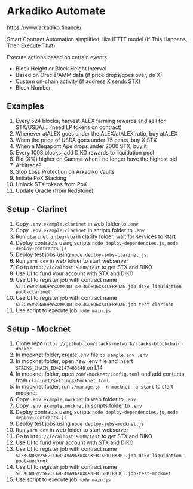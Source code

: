 # Arkadiko Automate
https://www.arkadiko.finance/

Smart Contract Automation simplified, like IFTTT model (If This Happens, Then Execute That).

Execute actions based on certain events
- Block Height or Block Height Interval
- Based on Oracle/AMM data (if price drops/goes over, do X)
- Custom on-chain activity (if address X sends STX)
- Block Number

## Examples

1. Every 524 blocks, harvest ALEX farming rewards and sell for STX/USDA/... (need LP tokens on contract)
2. Whenever atALEX goes under the ALEX/atALEX ratio, buy atALEX
3. When the price of USDA goes under 75 cents, buy X STX
4. When a Megapont Ape drops under 2000 STX, buy it
5. Every 1008 blocks, add DIKO rewards to liquidation pool
6. Bid (X%) higher on Gamma when I no longer have the highest bid
7. Arbitrage?
8. Stop Loss Protection on Arkadiko Vaults
9. Initiate PoX Stacking
10. Unlock STX tokens from PoX
11. Update Oracle (from RedStone)

## Setup - Clarinet
1. Copy `.env.example.clarinet` in web folder to `.env`
2. Copy `.env.example.clarinet` in scripts folder to `.env`
3. Run `clarinet integrate` in clarity folder, wait for services to start
4. Deploy contracts using scripts `node deploy-dependencies.js`, `node deploy-contracts.js`
5. Deploy test jobs using `node deploy-jobs-clarinet.js`
6. Run `yarn dev` in web folder to start webserver
7. Go to `http://localhost:9000/test` to get STX and DIKO
8. Use UI to fund your account with STX and DIKO
9. Use UI to register job with contract name `ST2CY5V39NHDPWSXMW9QDT3HC3GD6Q6XX4CFRK9AG.job-diko-liquidation-pool-clarinet`
10. Use UI to register job with contract name `ST2CY5V39NHDPWSXMW9QDT3HC3GD6Q6XX4CFRK9AG.job-test-clarinet`
11. Use script to execute job `node main.js`

## Setup - Mocknet
1. Clone repo `https://github.com/stacks-network/stacks-blockchain-docker`
2. In mocknet folder, create .env file `cp sample.env .env`
3. In mocknet folder, open new .env file and insert `STACKS_CHAIN_ID=2147483648` on L14
4. In mocknet folder, open `conf/mocknet/Config.toml` and add contents from `clarinet/settings/Mocknet.toml`
5. In mocknet folder, run `./manage.sh -n mocknet -a start` to start mocknet
6. Copy `.env.example.mocknet` in web folder to `.env`
7. Copy `.env.example.mocknet` in scripts folder to `.env`
8. Deploy contracts using scripts `node deploy-dependencies.js`, `node deploy-contracts.js`
9. Deploy test jobs using `node deploy-jobs-mocknet.js`
10. Run `yarn dev` in web folder to start webserver
11. Go to `http://localhost:9000/test` to get STX and DIKO
12. Use UI to fund your account with STX and DIKO
13. Use UI to register job with contract name `ST3KCNDSWZSFZCC6BE4VA9AXWXC9KEB16FBTRK36T.job-diko-liquidation-pool-mocknet`
14. Use UI to register job with contract name `ST3KCNDSWZSFZCC6BE4VA9AXWXC9KEB16FBTRK36T.job-test-mocknet`
15. Use script to execute job `node main.js`


